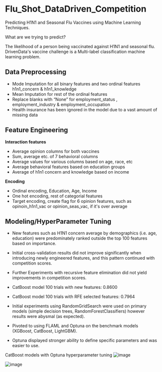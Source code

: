 # Flu_Shot_DataDriven_Competition
Predicting H1N1 and Seasonal Flu Vaccines using Machine Learning Techniques.

What are we trying to predict?

The likelihood of a person being vaccinated against H1N1 and seasonal flu. 
DrivenData's vaccine challenge is a Multi-label classification machine learning problem.

## Data Preprocessing


- Mode Imputation for all binary features and two ordinal features h1n1_concern & h1n1_knowledge 
- Mean Imputation for rest of the ordinal features  
- Replace blanks with “None” for employment_status , employment_industry & employment_occupation  
- Health insurance has been ignored in the model due to a vast amount of missing data 

## Feature Engineering


**Interaction features**

- Average opinion columns for both vaccines  
- Sum, average etc. of 7 behavioral columns 
- Average values for various columns based on age, race, etc 
- Average behavioral features based on education groups 
- Average of h1n1 concern and knowledge based on income 

**Encoding** 

- Ordinal encoding, Education, Age, Income 
- One hot encoding, rest of categorial features 
- Target encoding, create flag for 6 opinion features, such as opinoin_h1n1_vac or opinion_seas_vac, if it's over average

## Modeling/HyperParameter Tuning


- New features such as H1N1 concern average by demographics (i.e. age, education) were predominately ranked outside the top 100 features based on importance. 
- Initial cross-validation results did not improve significantly when introducing newly engineered features, and this pattern continued with competition scores. 
- Further Experiments with recursive feature elimination did not yield improvements in competition scores. 
- CatBoost model 100 trials with new features: 0.8600  
- CatBoost model 100 trials with RFE selected features: 0.7964 

- Initial experiments using RandomGridSearch were used on primary models (simple decision trees, RandomForestClassifiers) however results were abysmal (as expected).  
- Pivoted to using FLAML and Optuna on the benchmark models (XGBoost, CatBoost, LightGBM). 
- Optuna displayed stronger ability to define specific parameters and was easier to use. 


CatBoost models with Optuna hyperparameter tuning
![image](https://user-images.githubusercontent.com/41646192/184504897-0bd8f7bf-c1c6-43f0-9bc1-1d2f1e37007f.png)

![image](https://user-images.githubusercontent.com/41646192/184504934-1555de55-4a39-47fe-81da-82071a942b3f.png)




